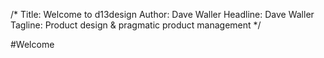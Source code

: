/*
Title: Welcome to d13design
Author: Dave Waller
Headline: Dave Waller
Tagline: Product design &amp; pragmatic product management
*/

#Welcome
 